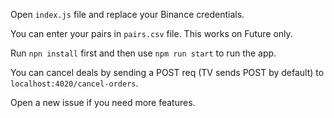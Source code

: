 Open `index.js` file and replace your Binance credentials.

You can enter your pairs in `pairs.csv` file. This works on Future only. 

Run `npn install` first and then use `npm run start` to run the app. 

You can cancel deals by sending a POST req (TV sends POST by default) to `localhost:4020/cancel-orders`.

Open a new issue if you need more features. 
